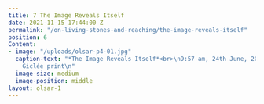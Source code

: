 ```yaml
---
title: 7 The Image Reveals Itself
date: 2021-11-15 17:44:00 Z
permalink: "/on-living-stones-and-reaching/the-image-reveals-itself"
position: 6
Content:
- image: "/uploads/olsar-p4-01.jpg"
  caption-text: "*The Image Reveals Itself*<br>\n9:57 am, 24th June, 2020<br> \nArchival
    Giclée print\n"
  image-size: medium
  image-position: middle
layout: olsar-1
---
```


